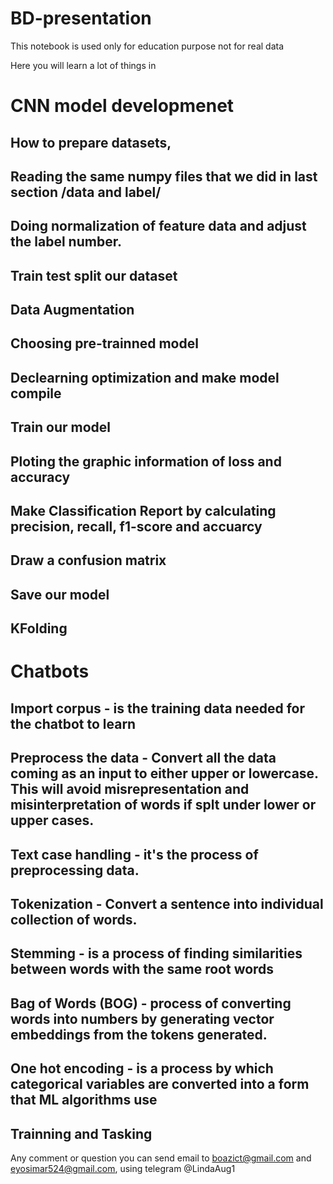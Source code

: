 # BD-presentation

This notebook is used only for education purpose not for real data

Here you will learn a lot of things in 

# CNN model developmenet

## How to prepare datasets, 
## Reading the same numpy files that we did in last section /data and label/
## Doing normalization of feature data and adjust the label number.
## Train test split our dataset
## Data Augmentation
## Choosing pre-trainned model
## Declearning optimization and make model compile
## Train our model
## Ploting the graphic information of loss and accuracy
## Make Classification Report by calculating precision, recall, f1-score and accuarcy
## Draw a confusion matrix
## Save our model
## KFolding

# Chatbots

## Import corpus - is the training data needed for the chatbot to learn
## Preprocess the data - Convert all the data coming as an input to either upper or lowercase. This will avoid misrepresentation and misinterpretation of words if splt under lower or upper cases.
## Text case handling - it's the process of preprocessing data.
## Tokenization - Convert a sentence into individual collection of words.
## Stemming - is a process of finding similarities between words with the same root words
## Bag of Words (BOG) - process of converting words into numbers by generating vector embeddings from the tokens generated.
## One hot encoding - is a process by which categorical variables are converted into a form that ML algorithms use
## Trainning and Tasking

Any comment or question you can send email to boazict@gmail.com and eyosimar524@gmail.com, using telegram @LindaAug1
